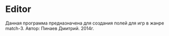 Editor
======
Данная программа предназначена для создания полей для игр в жанре match-3.
Автор: Пинаев Дмитрий. 2014г.
